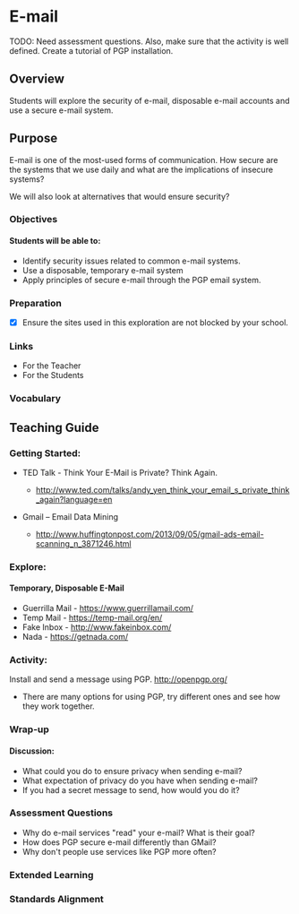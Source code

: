 # E-mail

TODO:
Need assessment questions.  Also, make sure that the activity is well defined.
Create a tutorial of PGP installation.

## Overview
Students will explore the security of e-mail, disposable e-mail accounts and use a secure e-mail system.

## Purpose
E-mail is one of the most-used forms of communication.  How secure are the systems that we use daily and what are the implications of insecure systems?

We will also look at alternatives that would ensure security?

### Objectives
#### Students will be able to:
- Identify security issues related to common e-mail systems.
- Use a disposable, temporary e-mail system
- Apply principles of secure e-mail through the PGP email system.

### Preparation
- [x] Ensure the sites used in this exploration are not blocked by your school.

### Links
- For the Teacher
- For the Students

### Vocabulary

## Teaching Guide
### Getting Started:
- TED Talk - Think Your E-Mail is Private? Think Again.
	- http://www.ted.com/talks/andy_yen_think_your_email_s_private_think_again?language=en

- Gmail – Email Data Mining
	- http://www.huffingtonpost.com/2013/09/05/gmail-ads-email-scanning_n_3871246.html


### Explore:
#### Temporary, Disposable E-Mail
- Guerrilla Mail - https://www.guerrillamail.com/
- Temp Mail - https://temp-mail.org/en/
- Fake Inbox - http://www.fakeinbox.com/
- Nada - https://getnada.com/


### Activity:
Install and send a message using PGP. http://openpgp.org/
- There are many options for using PGP, try different ones and see how they work together.

### Wrap-up
#### Discussion:
- What could you do to ensure privacy when sending e-mail?
- What expectation of privacy do you have when sending e-mail?
- If you had a secret message to send, how would you do it?


### Assessment Questions
- Why do e-mail services "read" your e-mail?  What is their goal?
- How does PGP secure e-mail differently than GMail?
- Why don't people use services like PGP more often?

### Extended Learning

### Standards Alignment
